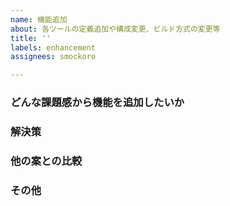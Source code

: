 ```yaml
---
name: 機能追加
about: 各ツールの定義追加や構成変更、ビルド方式の変更等
title: ''
labels: enhancement
assignees: smockoro

---
```


### どんな課題感から機能を追加したいか
<!-- 困った内容を記載する -->


### 解決策
<!-- 具体的な解決策とその変更対象、内容を記載する -->


### 他の案との比較
<!-- 比較表、Pros/Consの箇条書きを記載する -->


### その他
<!-- その他メモや画像添付がある場合は以下にくっつける。-->


